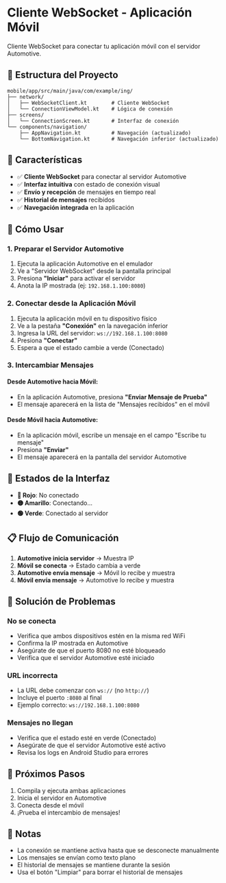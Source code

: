# Cliente WebSocket - Aplicación Móvil

Cliente WebSocket para conectar tu aplicación móvil con el servidor Automotive.

## 📁 Estructura del Proyecto

```
mobile/app/src/main/java/com/example/ing/
├── network/
│   ├── WebSocketClient.kt        # Cliente WebSocket
│   └── ConnectionViewModel.kt    # Lógica de conexión
├── screens/
│   └── ConnectionScreen.kt       # Interfaz de conexión
└── components/navigation/
    ├── AppNavigation.kt          # Navegación (actualizado)
    └── BottomNavigation.kt       # Navegación inferior (actualizado)
```

## 🎯 Características

- ✅ **Cliente WebSocket** para conectar al servidor Automotive
- ✅ **Interfaz intuitiva** con estado de conexión visual
- ✅ **Envío y recepción** de mensajes en tiempo real
- ✅ **Historial de mensajes** recibidos
- ✅ **Navegación integrada** en la aplicación

## 📱 Cómo Usar

### 1. Preparar el Servidor Automotive

1. Ejecuta la aplicación Automotive en el emulador
2. Ve a "Servidor WebSocket" desde la pantalla principal
3. Presiona **"Iniciar"** para activar el servidor
4. Anota la IP mostrada (ej: `192.168.1.100:8080`)

### 2. Conectar desde la Aplicación Móvil

1. Ejecuta la aplicación móvil en tu dispositivo físico
2. Ve a la pestaña **"Conexión"** en la navegación inferior
3. Ingresa la URL del servidor: `ws://192.168.1.100:8080`
4. Presiona **"Conectar"**
5. Espera a que el estado cambie a verde (Conectado)

### 3. Intercambiar Mensajes

#### Desde Automotive hacia Móvil:
- En la aplicación Automotive, presiona **"Enviar Mensaje de Prueba"**
- El mensaje aparecerá en la lista de "Mensajes recibidos" en el móvil

#### Desde Móvil hacia Automotive:
- En la aplicación móvil, escribe un mensaje en el campo "Escribe tu mensaje"
- Presiona **"Enviar"**
- El mensaje aparecerá en la pantalla del servidor Automotive

## 🎨 Estados de la Interfaz

- **🔴 Rojo**: No conectado
- **🟡 Amarillo**: Conectando...
- **🟢 Verde**: Conectado al servidor

## 📋 Flujo de Comunicación

1. **Automotive inicia servidor** → Muestra IP
2. **Móvil se conecta** → Estado cambia a verde
3. **Automotive envía mensaje** → Móvil lo recibe y muestra
4. **Móvil envía mensaje** → Automotive lo recibe y muestra

## 🔧 Solución de Problemas

### No se conecta
- Verifica que ambos dispositivos estén en la misma red WiFi
- Confirma la IP mostrada en Automotive
- Asegúrate de que el puerto 8080 no esté bloqueado
- Verifica que el servidor Automotive esté iniciado

### URL incorrecta
- La URL debe comenzar con `ws://` (no `http://`)
- Incluye el puerto `:8080` al final
- Ejemplo correcto: `ws://192.168.1.100:8080`

### Mensajes no llegan
- Verifica que el estado esté en verde (Conectado)
- Asegúrate de que el servidor Automotive esté activo
- Revisa los logs en Android Studio para errores

## 🚀 Próximos Pasos

1. Compila y ejecuta ambas aplicaciones
2. Inicia el servidor en Automotive
3. Conecta desde el móvil
4. ¡Prueba el intercambio de mensajes!

## 📝 Notas

- La conexión se mantiene activa hasta que se desconecte manualmente
- Los mensajes se envían como texto plano
- El historial de mensajes se mantiene durante la sesión
- Usa el botón "Limpiar" para borrar el historial de mensajes 
